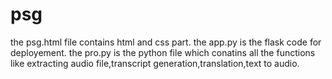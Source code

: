 # psg
the psg.html file contains html and css part.
the app.py is the flask code for deployement.
the pro.py is the python file which conatins all the functions like extracting audio file,transcript generation,translation,text to audio.
